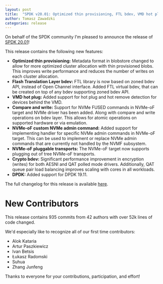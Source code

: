 ```yaml
---
layout: post
title:  "SPDK v20.01: Optimized thin provisioning, FTL bdev, VMD hot plug, FUSED support"
author: Tomasz Zawadzki
categories: release
---
```


On behalf of the SPDK community I'm pleased to announce the release of [SPDK 20.01](https://github.com/spdk/spdk/releases/tag/v20.01)!

This release contains the following new features:


- **Optimized thin provisioning:** Metadata format in blobstore changed to allow for more optimized cluster allocation with thin provisioned blobs. This improves write performance and reduces the number of writes on each cluster allocation.
- **Flash Translation Layer bdev:** FTL library is now based on zoned bdev API, instead of Open Channel interface. Added FTL virtual bdev, that can be created on top of any bdev supporting zoned bdev API.
- **VMD hot plug:** Added support for hot plug and hot remove detection for devices behind the VMD.
- **Compare and write:** Support for NVMe FUSED commands in NVMe-oF target and NVMe driver has been added. Along with compare and write operations on bdev layer. This allows for atomic operations on supported hardware or via emulation.
- **NVMe-oF custom NVMe admin command:** Added support for implementing handler for specific NVMe admin commands in NVMe-oF target. This can be used to implement or replace NVMe admin commands that are currently not handled by the NVMF subsystem.
- **NVMe-oF pluggable transports:** The NVMe-oF target now supports plugging out of tree NVMe-oF transports.
- **Crypto bdev:** Significant performance improvement in encryption (writes) for both AESNI and QAT polled mode drivers. Additionally, QAT queue pair load balancing improves scaling with cores in all workloads.
- **DPDK:** Added support for DPDK 19.11.


The full changelog for this release is available [here](https://github.com/spdk/spdk/releases/tag/v20.10).

# New Contributors

This release contains 935 commits from 42 authors with over 52k lines of code changed.

We'd especially like to recognize all of our first time contributors:

- Alok Kataria
- Artur Paszkiewicz
- Ivan Betsis
- Łukasz Radomski
- Suhua
- Zhang Junfeng

Thanks to everyone for your contributions, participation, and effort!
